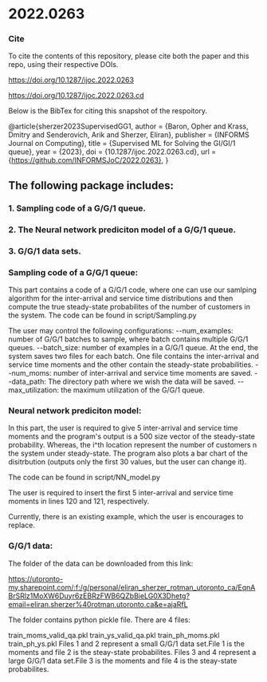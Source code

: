 # 2022.0263

### Cite 

To cite the contents of this repository, please cite both the paper and this repo, using their respective DOIs.

https://doi.org/10.1287/ijoc.2022.0263

https://doi.org/10.1287/ijoc.2022.0263.cd

Below is the BibTex for citing this snapshot of the respoitory.

@article{sherzer2023SupervisedGG1,
  author =        {Baron, Opher and Krass, Dmitry and Senderovich, Arik and Sherzer, Eliran},
  publisher =     {INFORMS Journal on Computing},
  title =         {Supervised ML for Solving the GI/GI/1 queue},
  year =          {2023},
  doi =           {10.1287/ijoc.2022.0263.cd},
  url =           {https://github.com/INFORMSJoC/2022.0263},
}  


## The following package includes:

### 1. Sampling code of a G/G/1 queue.
### 2. The Neural network prediciton model of a G/G/1 queue.
### 3. G/G/1 data sets.


### Sampling code of a G/G/1 queue:

This part contains a code of a G/G/1 code, where one can use our samlping algorithm for the inter-arrival and service time distributions and then compute the true steady-state probabilites of the number of customers in the system.
The code can be found in script/Sampling.py

The user may control the following configurations: --num_examples: number of G/G/1 batches to sample, where batch contains multiple G/G/1 queues. --batch_size: number of examples in a G/G/1 queue. At the end, the system saves two files for each batch. One file contains the inter-arrival and service time moments and the other contain the steady-state probabilities. --num_moms: number of inter-arrival and service time moments are saved. --data_path: The directory path where we wish the data will be saved. --max_utilization: the maximum utilization of the G/G/1 queue.

### Neural network prediciton model:
In this part, the user is required to give 5 inter-arrival and service time moments and the program's output is a 500 size vector of the steady-state probability. Whereas, the i^th location represent the number of customers n the system under steady-state. The program also plots a bar chart of the disitrbution (outputs only the first 30 values, but the user can change it).

The code can be found in script/NN_model.py

The user is required to insert the first 5 inter-arrival and service time moments in lines 120 and 121, respectively.

Currently, there is an existing example, which the user is encourages to replace.

### G/G/1 data:
The folder of the data can be downloaded from this link:

https://utoronto-my.sharepoint.com/:f:/g/personal/eliran_sherzer_rotman_utoronto_ca/EqnABrSRlz1MoXW6Duyr6zEBRzFWB6QZbBieLG0X3Dhetg?email=eliran.sherzer%40rotman.utoronto.ca&e=ajaRfL

The folder contains python pickle file. There are 4 files:

train_moms_valid_qa.pkl
train_ys_valid_qa.pkl
train_ph_moms.pkl
train_ph_ys.pkl
Files 1 and 2 represent a small G/G/1 data set.File 1 is the moments and file 2 is the steay-state probabilites. Files 3 and 4 represent a large G/G/1 data set.File 3 is the moments and file 4 is the steay-state probabilites.

